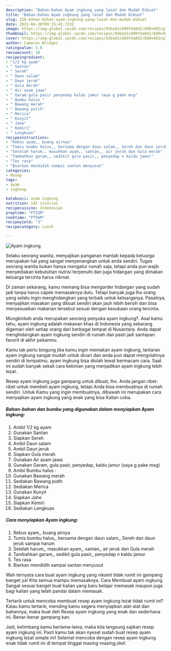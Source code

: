```yaml
---
description: "Bahan-bahan Ayam ingkung yang lezat dan Mudah Dibuat"
title: "Bahan-bahan Ayam ingkung yang lezat dan Mudah Dibuat"
slug: 226-bahan-bahan-ayam-ingkung-yang-lezat-dan-mudah-dibuat
date: 2021-04-30T09:15:43.723Z
image: https://img-global.cpcdn.com/recipes/93bad1c689fda8d2/680x482cq70/ayam-ingkung-foto-resep-utama.jpg
thumbnail: https://img-global.cpcdn.com/recipes/93bad1c689fda8d2/680x482cq70/ayam-ingkung-foto-resep-utama.jpg
cover: https://img-global.cpcdn.com/recipes/93bad1c689fda8d2/680x482cq70/ayam-ingkung-foto-resep-utama.jpg
author: Cameron Bridges
ratingvalue: 3.8
reviewcount: 10
recipeingredient:
- "1/2 kg ayam"
- " Santan"
- " Sereh"
- " Daun salam"
- " Daun jeruk"
- " Gula merah"
- " Air asam jawa"
- " Garam gula pasir penyedap kaldu jamur saya g pake msg"
- " Bumbu halus "
- " Bawang merah"
- " Bawang putih"
- " Merica"
- " Kunyit"
- " Jahe"
- " Kemiri"
- " Lengkuas"
recipeinstructions:
- "Rebus ayam,, buang airnya"
- "Tumis bumbu halus,, bersama dengan daun salam,, Sereh dan daun jeruk sampai harum"
- "Setelah harum,, masukkan ayam,, santan,, air jeruk dan Gula merah"
- "Tambahkan garam,, sedikit gula pasir,, penyedap n kaldu jamur"
- "Tes rasa"
- "Biarkan mendidih sampai santan menyusut"
categories:
- Resep
tags:
- ayam
- ingkung

katakunci: ayam ingkung 
nutrition: 142 calories
recipecuisine: Indonesian
preptime: "PT33M"
cooktime: "PT56M"
recipeyield: "3"
recipecategory: Lunch

---
```



![Ayam ingkung](https://img-global.cpcdn.com/recipes/93bad1c689fda8d2/680x482cq70/ayam-ingkung-foto-resep-utama.jpg)

Selaku seorang wanita, menyajikan panganan mantab kepada keluarga merupakan hal yang sangat menyenangkan untuk anda sendiri. Tugas seorang  wanita bukan hanya mengatur rumah saja, tetapi anda pun wajib menyediakan kebutuhan nutrisi terpenuhi dan juga hidangan yang dimakan keluarga tercinta harus nikmat.

Di zaman  sekarang, kamu memang bisa mengorder hidangan yang sudah jadi tanpa harus capek memasaknya dulu. Tetapi banyak juga lho orang yang selalu ingin menghidangkan yang terbaik untuk keluarganya. Pasalnya, menyajikan masakan yang dibuat sendiri akan jauh lebih bersih dan bisa menyesuaikan makanan tersebut sesuai dengan kesukaan orang tercinta. 



Mungkinkah anda merupakan seorang penyuka ayam ingkung?. Asal kamu tahu, ayam ingkung adalah makanan khas di Indonesia yang sekarang digemari oleh setiap orang dari berbagai tempat di Nusantara. Anda dapat menghidangkan ayam ingkung sendiri di rumah dan pasti jadi santapan favorit di akhir pekanmu.

Kamu tak perlu bingung jika kamu ingin memakan ayam ingkung, lantaran ayam ingkung sangat mudah untuk dicari dan anda pun dapat mengolahnya sendiri di tempatmu. ayam ingkung bisa diolah lewat bermacam cara. Saat ini sudah banyak sekali cara kekinian yang menjadikan ayam ingkung lebih lezat.

Resep ayam ingkung juga gampang untuk dibuat, lho. Anda jangan ribet-ribet untuk membeli ayam ingkung, tetapi Anda bisa membuatnya di rumah sendiri. Untuk Kamu yang ingin membuatnya, dibawah ini merupakan cara menyajikan ayam ingkung yang enak yang bisa Kalian coba.

<!--inarticleads1-->

##### Bahan-bahan dan bumbu yang digunakan dalam menyiapkan Ayam ingkung:

1. Ambil 1/2 kg ayam
1. Gunakan  Santan
1. Siapkan  Sereh
1. Ambil  Daun salam
1. Ambil  Daun jeruk
1. Siapkan  Gula merah
1. Gunakan  Air asam jawa
1. Gunakan  Garam, gula pasir, penyedap, kaldu jamur (saya g pake msg)
1. Ambil  Bumbu halus :
1. Gunakan  Bawang merah
1. Sediakan  Bawang putih
1. Sediakan  Merica
1. Gunakan  Kunyit
1. Siapkan  Jahe
1. Siapkan  Kemiri
1. Sediakan  Lengkuas




<!--inarticleads2-->

##### Cara menyiapkan Ayam ingkung:

1. Rebus ayam,, buang airnya
1. Tumis bumbu halus,, bersama dengan daun salam,, Sereh dan daun jeruk sampai harum
1. Setelah harum,, masukkan ayam,, santan,, air jeruk dan Gula merah
1. Tambahkan garam,, sedikit gula pasir,, penyedap n kaldu jamur
1. Tes rasa
1. Biarkan mendidih sampai santan menyusut




Wah ternyata cara buat ayam ingkung yang nikamt tidak rumit ini gampang banget ya! Kita semua mampu memasaknya. Cara Membuat ayam ingkung Sangat sesuai banget buat kalian yang baru belajar memasak maupun juga bagi kalian yang telah pandai dalam memasak.

Tertarik untuk mencoba membuat resep ayam ingkung lezat tidak rumit ini? Kalau kamu tertarik, mending kamu segera menyiapkan alat-alat dan bahannya, maka buat deh Resep ayam ingkung yang enak dan sederhana ini. Benar-benar gampang kan. 

Jadi, ketimbang kamu berlama-lama, maka kita langsung sajikan resep ayam ingkung ini. Pasti kamu tak akan nyesel sudah buat resep ayam ingkung lezat simple ini! Selamat mencoba dengan resep ayam ingkung enak tidak rumit ini di tempat tinggal masing-masing,oke!.

